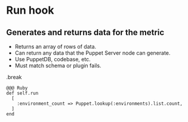 <!SLIDE >
# Run hook
## Generates and returns data for the metric

* Returns an array of rows of data.
* Can return any data that the Puppet Server node can generate.
* Use PuppetDB, codebase, etc.
* Must match schema or plugin fails.

.break

    @@@ Ruby
    def self.run
      [
        :environment_count => Puppet.lookup(:environments).list.count,
      ]
    end
